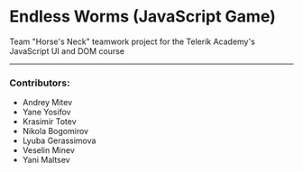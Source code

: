 # Endless Worms (JavaScript Game)
Team "Horse's Neck" teamwork project for the Telerik Academy's JavaScript UI and DOM course

<hr>
<h3>Contributors:</h3>
<ul style="list-style-type:disc">
<li>Andrey Mitev</li>
<li>Yane Yosifov</li>
<li>Krasimir Totev</li>
<li>Nikola Bogomirov</li>
<li>Lyuba Gerassimova</li>
<li>Veselin Minev</li>
<li>Yani Maltsev</li>
</ul>